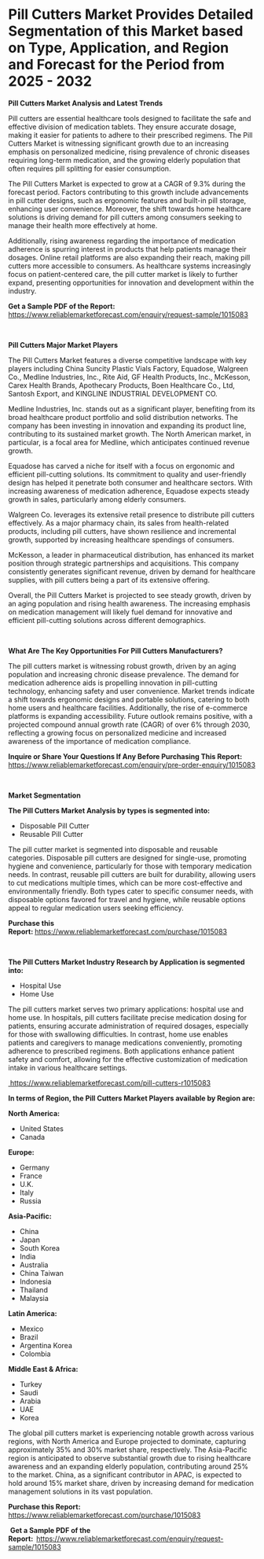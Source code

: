 <p><h1>Pill Cutters Market Provides Detailed Segmentation of this Market based on Type, Application, and Region and Forecast for the Period from 2025 - 2032</h1></p><p><strong>Pill Cutters Market Analysis and Latest Trends</strong></p>
<p><p>Pill cutters are essential healthcare tools designed to facilitate the safe and effective division of medication tablets. They ensure accurate dosage, making it easier for patients to adhere to their prescribed regimens. The Pill Cutters Market is witnessing significant growth due to an increasing emphasis on personalized medicine, rising prevalence of chronic diseases requiring long-term medication, and the growing elderly population that often requires pill splitting for easier consumption.</p><p>The Pill Cutters Market is expected to grow at a CAGR of 9.3% during the forecast period. Factors contributing to this growth include advancements in pill cutter designs, such as ergonomic features and built-in pill storage, enhancing user convenience. Moreover, the shift towards home healthcare solutions is driving demand for pill cutters among consumers seeking to manage their health more effectively at home.</p><p>Additionally, rising awareness regarding the importance of medication adherence is spurring interest in products that help patients manage their dosages. Online retail platforms are also expanding their reach, making pill cutters more accessible to consumers. As healthcare systems increasingly focus on patient-centered care, the pill cutter market is likely to further expand, presenting opportunities for innovation and development within the industry.</p></p>
<p><strong>Get a Sample PDF of the Report:&nbsp;</strong> <a href="https://www.reliablemarketforecast.com/enquiry/request-sample/1015083?utm_campaign=1197&utm_medium=2&utm_source=Github&utm_content=ia&utm_term=17042025&utm_id=pill-cutters">https://www.reliablemarketforecast.com/enquiry/request-sample/1015083</a></p>
<p>&nbsp;</p>
<p><strong>Pill Cutters Major Market Players</strong></p>
<p><p>The Pill Cutters Market features a diverse competitive landscape with key players including China Suncity Plastic Vials Factory, Equadose, Walgreen Co., Medline Industries, Inc., Rite Aid, GF Health Products, Inc., McKesson, Carex Health Brands, Apothecary Products, Boen Healthcare Co., Ltd, Santosh Export, and KINGLINE INDUSTRIAL DEVELOPMENT CO.</p><p>Medline Industries, Inc. stands out as a significant player, benefiting from its broad healthcare product portfolio and solid distribution networks. The company has been investing in innovation and expanding its product line, contributing to its sustained market growth. The North American market, in particular, is a focal area for Medline, which anticipates continued revenue growth.</p><p>Equadose has carved a niche for itself with a focus on ergonomic and efficient pill-cutting solutions. Its commitment to quality and user-friendly design has helped it penetrate both consumer and healthcare sectors. With increasing awareness of medication adherence, Equadose expects steady growth in sales, particularly among elderly consumers.</p><p>Walgreen Co. leverages its extensive retail presence to distribute pill cutters effectively. As a major pharmacy chain, its sales from health-related products, including pill cutters, have shown resilience and incremental growth, supported by increasing healthcare spendings of consumers.</p><p>McKesson, a leader in pharmaceutical distribution, has enhanced its market position through strategic partnerships and acquisitions. This company consistently generates significant revenue, driven by demand for healthcare supplies, with pill cutters being a part of its extensive offering.</p><p>Overall, the Pill Cutters Market is projected to see steady growth, driven by an aging population and rising health awareness. The increasing emphasis on medication management will likely fuel demand for innovative and efficient pill-cutting solutions across different demographics.</p></p>
<p>&nbsp;</p>
<p><strong>What Are The Key Opportunities For Pill Cutters Manufacturers?</strong></p>
<p><p>The pill cutters market is witnessing robust growth, driven by an aging population and increasing chronic disease prevalence. The demand for medication adherence aids is propelling innovation in pill-cutting technology, enhancing safety and user convenience. Market trends indicate a shift towards ergonomic designs and portable solutions, catering to both home users and healthcare facilities. Additionally, the rise of e-commerce platforms is expanding accessibility. Future outlook remains positive, with a projected compound annual growth rate (CAGR) of over 6% through 2030, reflecting a growing focus on personalized medicine and increased awareness of the importance of medication compliance.</p></p>
<p><strong>Inquire or Share Your Questions If Any Before Purchasing This Report:</strong> <a href="https://www.reliablemarketforecast.com/enquiry/pre-order-enquiry/1015083?utm_campaign=1197&utm_medium=2&utm_source=Github&utm_content=ia&utm_term=17042025&utm_id=pill-cutters">https://www.reliablemarketforecast.com/enquiry/pre-order-enquiry/1015083</a></p>
<p>&nbsp;</p>
<p><strong>Market Segmentation</strong></p>
<p><strong>The Pill Cutters Market Analysis by types is segmented into:</strong></p>
<p><ul><li>Disposable Pill Cutter</li><li>Reusable Pill Cutter</li></ul></p>
<p><p>The pill cutter market is segmented into disposable and reusable categories. Disposable pill cutters are designed for single-use, promoting hygiene and convenience, particularly for those with temporary medication needs. In contrast, reusable pill cutters are built for durability, allowing users to cut medications multiple times, which can be more cost-effective and environmentally friendly. Both types cater to specific consumer needs, with disposable options favored for travel and hygiene, while reusable options appeal to regular medication users seeking efficiency.</p></p>
<p><strong>Purchase this Report:&nbsp;</strong><a href="https://www.reliablemarketforecast.com/purchase/1015083?utm_campaign=1197&utm_medium=2&utm_source=Github&utm_content=ia&utm_term=17042025&utm_id=pill-cutters">https://www.reliablemarketforecast.com/purchase/1015083</a></p>
<p>&nbsp;</p>
<p><strong>The Pill Cutters Market Industry Research by Application is segmented into:</strong></p>
<p><ul><li>Hospital Use</li><li>Home Use</li></ul></p>
<p><p>The pill cutters market serves two primary applications: hospital use and home use. In hospitals, pill cutters facilitate precise medication dosing for patients, ensuring accurate administration of required dosages, especially for those with swallowing difficulties. In contrast, home use enables patients and caregivers to manage medications conveniently, promoting adherence to prescribed regimens. Both applications enhance patient safety and comfort, allowing for the effective customization of medication intake in various healthcare settings.</p></p>
<p><a href="https://www.reliablemarketforecast.com/pill-cutters-r1015083?utm_campaign=1197&utm_medium=2&utm_source=Github&utm_content=ia&utm_term=17042025&utm_id=pill-cutters">&nbsp;https://www.reliablemarketforecast.com/pill-cutters-r1015083</a></p>
<p><strong>In terms of Region, the Pill Cutters Market Players available by Region are:</strong></p>
<p>
    <p> <strong> North America: </strong>
        <ul>
            <li>United States</li>
            <li>Canada</li>
        </ul>
        </p> 
    <p> <strong> Europe: </strong>
        <ul>
            <li>Germany</li>
            <li>France</li>
            <li>U.K.</li>
            <li>Italy</li>
            <li>Russia</li>
        </ul>
        </p> 
    <p> <strong> Asia-Pacific: </strong>
        <ul>
            <li>China</li>
            <li>Japan</li>
            <li>South Korea</li>
            <li>India</li>
            <li>Australia</li>
            <li>China Taiwan</li>
            <li>Indonesia</li>
            <li>Thailand</li>
            <li>Malaysia</li>
        </ul>
        </p> 
    <p> <strong> Latin America: </strong>
        <ul>
            <li>Mexico</li>
            <li>Brazil</li>
            <li>Argentina Korea</li>
            <li>Colombia</li>
        </ul>
        </p> 
    <p> <strong> Middle East & Africa: </strong>
        <ul>
            <li>Turkey</li>
            <li>Saudi</li>
            <li>Arabia</li>
            <li>UAE</li>
            <li>Korea</li>
        </ul>
    </p>
    </p>
<p><p>The global pill cutters market is experiencing notable growth across various regions, with North America and Europe projected to dominate, capturing approximately 35% and 30% market share, respectively. The Asia-Pacific region is anticipated to observe substantial growth due to rising healthcare awareness and an expanding elderly population, contributing around 25% to the market. China, as a significant contributor in APAC, is expected to hold around 15% market share, driven by increasing demand for medication management solutions in its vast population.</p></p>
<p><strong>Purchase this Report: </strong><a href="https://www.reliablemarketforecast.com/purchase/1015083?utm_campaign=1197&utm_medium=2&utm_source=Github&utm_content=ia&utm_term=17042025&utm_id=pill-cutters">https://www.reliablemarketforecast.com/purchase/1015083</a></p>
<p>&nbsp;<strong>Get a Sample PDF of the Report:&nbsp;&nbsp;</strong><a href="https://www.reliablemarketforecast.com/enquiry/request-sample/1015083?utm_campaign=1197&utm_medium=2&utm_source=Github&utm_content=ia&utm_term=17042025&utm_id=pill-cutters">https://www.reliablemarketforecast.com/enquiry/request-sample/1015083</a></p>
<p><strong></strong></p>
<p><p></p><p></p><p></p></p>